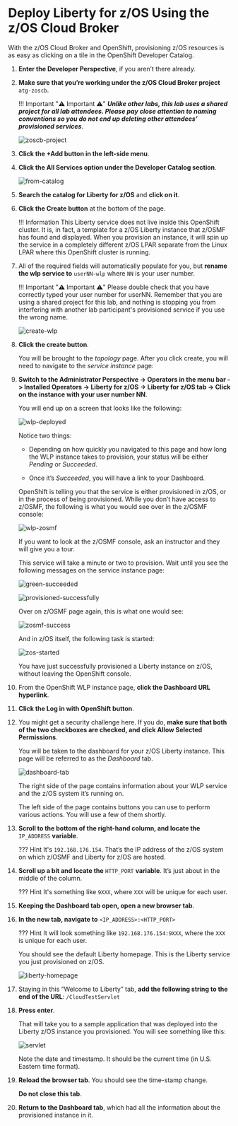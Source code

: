 # Deploy Liberty for z/OS Using the z/OS Cloud Broker

With the z/OS Cloud Broker and OpenShift, provisioning z/OS resources is as easy as clicking on a tile in the OpenShift Developer Catalog.

1. **Enter the Developer Perspective**, if you aren’t there already.

1. **Make sure that you’re working under the z/OS Cloud Broker project** `atg-zoscb`.

    !!! Important ":warning: Important :warning:"
        ***Unlike other labs, this lab uses a shared project for all lab attendees. Please pay close attention to naming conventions so you do not end up deleting other attendees’ provisioned services***.

    ![zoscb-project](../images/zoscb-project.png)

1. **Click the +Add button in the left-side menu**.

1. **Click the All Services option under the Developer Catalog section**.

    ![from-catalog](../images/from-catalog.png)

1. **Search the catalog for Liberty for z/OS** and **click on it**.

1. **Click the Create button** at the bottom of the page.

    !!! Information
        This Liberty service does not live inside this OpenShift cluster. It is, in fact, a template for a z/OS Liberty instance that z/OSMF has found and displayed. When you provision an instance, it will spin up the service in a completely different z/OS LPAR separate from the Linux LPAR where this OpenShift cluster is running.

1. All of the required fields will automatically populate for you, but **rename the wlp service to** `userNN-wlp` where `NN` is your user number.

    !!! Important ":warning: Important :warning:"
        Please double check that you have correctly typed your user number for userNN. Remember that you are using a shared project for this lab, and nothing is stopping you from interfering with another lab participant's provisioned service if you use the wrong name.

    ![create-wlp](../images/create-wlp.png)

1. **Click the create button**.

    You will be brought to the *topology* page. After you click create, you will need to navigate to the *service instance* page:

1. **Switch to the Administrator Perspective -> Operators in the menu bar -> Installed Operators -> Liberty for z/OS -> Liberty for z/OS tab -> Click on the instance with your user number NN**.

    You will end up on a screen that looks like the following:

    ![wlp-deployed](../images/wlp-deployed.png)

    Notice two things:

    * Depending on how quickly you navigated to this page and how long the WLP instance takes to provision, your status will be either *Pending* or *Succeeded*.

    * Once it’s *Succeeded*, you will have a link to your Dashboard.

    OpenShift is telling you that the service is either provisioned in z/OS, or in the process of being provisioned. While you don’t have access to z/OSMF, the following is what you would see over in the z/OSMF console:

    ![wlp-zosmf](../images/wlp-zosmf.png)

    If you want to look at the z/OSMF console, ask an instructor and they will give you a tour.

    This service will take a minute or two to provision. Wait until you see the following messages on the service instance page:

    ![green-succeeded](../images/green-succeeded.png)

    ![provisioned-successfully](../images/provisioned-successfully.png)

    Over on z/OSMF page again, this is what one would see:

    ![zosmf-success](../images/zosmf-success.png)

    And in z/OS itself, the following task is started:

    ![zos-started](../images/zos-started.png)

    You have just successfully provisioned a Liberty instance on z/OS, without leaving the OpenShift console.

1. From the OpenShift WLP instance page, **click the Dashboard URL hyperlink**.

1. **Click the Log in with OpenShift button**.

1. You might get a security challenge here. If you do, **make sure that both of the two checkboxes are checked, and click Allow Selected Permissions**.

    You will be taken to the dashboard for your z/OS Liberty instance. This page will be referred to as the *Dashboard* tab.

    ![dashboard-tab](../images/dashboard-tab.png)

    The right side of the page contains information about your WLP service and the z/OS system it’s running on.

    The left side of the page contains buttons you can use to perform various actions. You will use a few of them shortly.

1. **Scroll to the bottom of the right-hand column, and locate the** `IP_ADDRESS` **variable**.

    ??? Hint
        It's `192.168.176.154`. That’s the IP address of the z/OS system on which z/OSMF and Liberty for z/OS are hosted.

1. **Scroll up a bit and locate the** `HTTP_PORT` **variable**. It’s just about in the middle of the column.

    ??? Hint
        It's something like `9XXX`, where `XXX` will be unique for each user.

1. **Keeping the Dashboard tab open, open a new browser tab**.

1. **In the new tab, navigate to** `<IP_ADDRESS>:<HTTP_PORT>`

    ??? Hint
        It will look something like `192.168.176.154:9XXX`, where the `XXX` is unique for each user.

    You should see the default Liberty homepage. This is the Liberty service you just provisioned on z/OS.

    ![liberty-homepage](../images/liberty-homepage.png)

1. Staying in this “Welcome to Liberty” tab, **add the following string to the end of the URL**: `/CloudTestServlet`

1. **Press enter**.

    That will take you to a sample application that was deployed into the Liberty z/OS instance you provisioned.  You will see something like this:

    ![servlet](../images/servlet.png)

    Note the date and timestamp. It should be the current time (in U.S. Eastern time format).

1. **Reload the browser tab**.  You should see the time-stamp change.

    **Do not close this tab**.

1. **Return to the Dashboard tab**, which had all the information about the provisioned instance in it.
